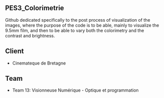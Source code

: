 ## PES3_Colorimetrie

Github dedicated specifically to the post process of visualization of the images, where the purpose of the code is to be able, mainly to visualize the 9.5mm film, and then to be able to vary both the colorimetry and the contrast and brightness. 


## Client

 - Cinemateque de Bretagne

## Team

 - Team 13: Visionneuse Numérique - Optique et programmation